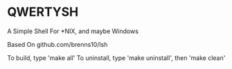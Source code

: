# QWERTYSH
A Simple Shell For *NIX, and maybe Windows

Based On github.com/brenns10/lsh

To build, type 'make all'
To uninstall, type 'make uninstall', then 'make clean'
